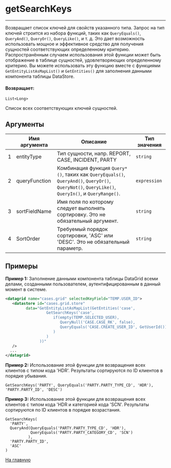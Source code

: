 # getSearchKeys

---

Возвращает список ключей для свойств указанного типа.
Запрос на тип ключей строится из набора функций, таких как `QueryEquals()`, `QueryAnd()`, `QueryOr()`, `QueryLike()`, и т. д.
Это дает возможность использовать мощное и эффективное средство для получения сущностей соответствующих определенному критерию.
Распространённым случаем использования этой функции может быть отображение в таблице сущностей, удовлетворяющих определенному критерию.
Вы можете использовать эту функцию вместе с функциями `GetEntityListAsMapList()` и `GetEntities()` для заполнения данными компонента таблицы DataStore.

#### Возвращает:

`List<Long>`

Список всех соответствующих ключей сущностей.

## Аргументы

|  | Имя аргумента | Описание | Тип значения |
| --- | --- | --- | --- |
| 1 | entityType | Тип сущности, напр. REPORT, CASE, INCIDENT, PARTY | `string` |
| 2 | queryFunction | Комбинация функция `Query*()`, таких как `QueryEquals()`, `QueryAnd()`, `QueryOr()`, `QueryNot()`, `QueryLike()`, `QueryIn()`, и `QueryRange()`. | `expression` |
| 3 | sortFieldName | Имя поля по которому следует выполнять сортировку. Это не обязательный аргумент. | `string` |
| 4 | SortOrder | Требуемый порядок сортировки, 'ASC' или 'DESC'. Это не обязательный параметр. | `string` |

## Примеры

**Пример 1:** Заполнение данными компонента таблицы DataGrid всеми делами, созданными пользователем, аутентифицированным в данный момент в системе.
```xml
<datagrid name="cases.grid" selectedKeyField="TEMP.USER_ID">
   <datastore id="cases.grid.store"
         data="GetEntityListAsMapList(GetEntities('case',
                  GetSearchKeys('case',
                     if(empty(TEMP.SELECTED_USER),
                        QueryNull('CASE.CASE_RK', false),
                        QueryEquals('CASE.CREATE_USER_ID', GetUserId())
                     )
                  )
               ))"
   />
  ...
</datagrid>
```

**Пример 2:** Использование этой функции для возвращения всех клиентов с типом кода 'HDR'. Результаты сортируются по ID клиентов в порядке убывания.
```
GetSearchKeys('PARTY', QueryEquals('PARTY.PARTY_TYPE_CD', 'HDR'), 'PARTY.PARTY_ID', 'DESC')
```

**Пример 3:** Использование этой функции для возвращения всех клиентов с типом кода 'HDR и категорией кода 'SCN'. Результаты сортируются по ID клиентов в порядке возрастания.
```
GetSearchKeys(
  'PARTY',
  QueryAnd(QueryEquals('PARTY.PARTY_TYPE_CD', 'HDR'),
           QueryEquals('PARTY.PARTY_CATEGORY_CD', 'SCN')
          ),
  'PARTY.PARTY_ID',
  'ASC'
)
```



[На главную](./)